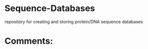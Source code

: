Sequence-Databases
==================

repository for creating and storing protein/DNA sequence databases

Comments:
====================
